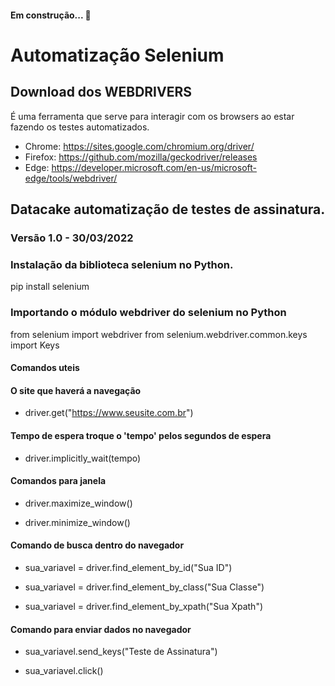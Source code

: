 #### Em construção...  🚧

# Automatização Selenium

## Download dos WEBDRIVERS

É uma ferramenta que serve para interagir com os browsers ao estar fazendo os testes automatizados.

- Chrome:  https://sites.google.com/chromium.org/driver/
- Firefox: https://github.com/mozilla/geckodriver/releases
- Edge:    https://developer.microsoft.com/en-us/microsoft-edge/tools/webdriver/

## Datacake automatização de testes de assinatura.

### Versão 1.0 - 30/03/2022
### Instalação da biblioteca selenium no Python.

pip install selenium

### Importando o módulo webdriver do selenium no Python

from selenium import webdriver
from selenium.webdriver.common.keys import Keys

#### Comandos uteis

#### O site que haverá a navegação
- driver.get("https://www.seusite.com.br")

#### Tempo de espera troque o 'tempo' pelos segundos de espera
- driver.implicitly_wait(tempo)

#### Comandos para janela
- driver.maximize_window()

- driver.minimize_window()

#### Comando de busca dentro do navegador
- sua_variavel = driver.find_element_by_id("Sua ID")

- sua_variavel = driver.find_element_by_class("Sua Classe")

- sua_variavel = driver.find_element_by_xpath("Sua Xpath")


#### Comando para enviar dados no navegador
- sua_variavel.send_keys("Teste de Assinatura")

- sua_variavel.click()

